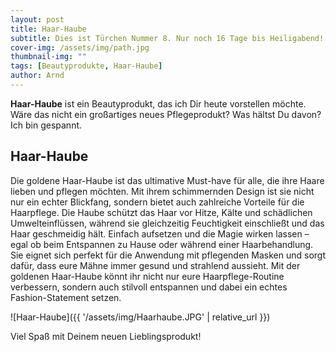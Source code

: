 ```yaml
---
layout: post
title: Haar-Haube
subtitle: Dies ist Türchen Nummer 8. Nur noch 16 Tage bis Heiligabend!
cover-img: /assets/img/path.jpg
thumbnail-img: ""
tags: [Beautyprodukte, Haar-Haube]
author: Arnd
---
```


**Haar-Haube** ist ein Beautyprodukt, das ich Dir heute vorstellen möchte. Wäre das nicht ein großartiges neues Pflegeprodukt? Was hältst Du davon? Ich bin gespannt. 

## Haar-Haube

Die goldene Haar-Haube ist das ultimative Must-have für alle, die ihre Haare lieben und pflegen möchten. Mit ihrem schimmernden Design ist sie nicht nur ein echter Blickfang, sondern bietet auch zahlreiche Vorteile für die Haarpflege. Die Haube schützt das Haar vor Hitze, Kälte und schädlichen Umwelteinflüssen, während sie gleichzeitig Feuchtigkeit einschließt und das Haar geschmeidig hält. Einfach aufsetzen und die Magie wirken lassen – egal ob beim Entspannen zu Hause oder während einer Haarbehandlung. Sie eignet sich perfekt für die Anwendung mit pflegenden Masken und sorgt dafür, dass eure Mähne immer gesund und strahlend aussieht. Mit der goldenen Haar-Haube könnt ihr nicht nur eure Haarpflege-Routine verbessern, sondern auch stilvoll entspannen und dabei ein echtes Fashion-Statement setzen.

![Haar-Haube]({{ '/assets/img/Haarhaube.JPG' | relative_url }})

Viel Spaß mit Deinem neuen Lieblingsprodukt!